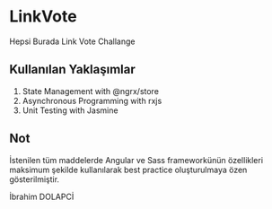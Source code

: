 # LinkVote

Hepsi Burada Link Vote Challange

## Kullanılan Yaklaşımlar

1. State Management with @ngrx/store
2. Asynchronous Programming with rxjs
3. Unit Testing with Jasmine

## Not
İstenilen tüm maddelerde Angular ve Sass frameworkünün özellikleri maksimum şekilde kullanılarak best practice oluşturulmaya özen gösterilmiştir.

İbrahim DOLAPCİ

